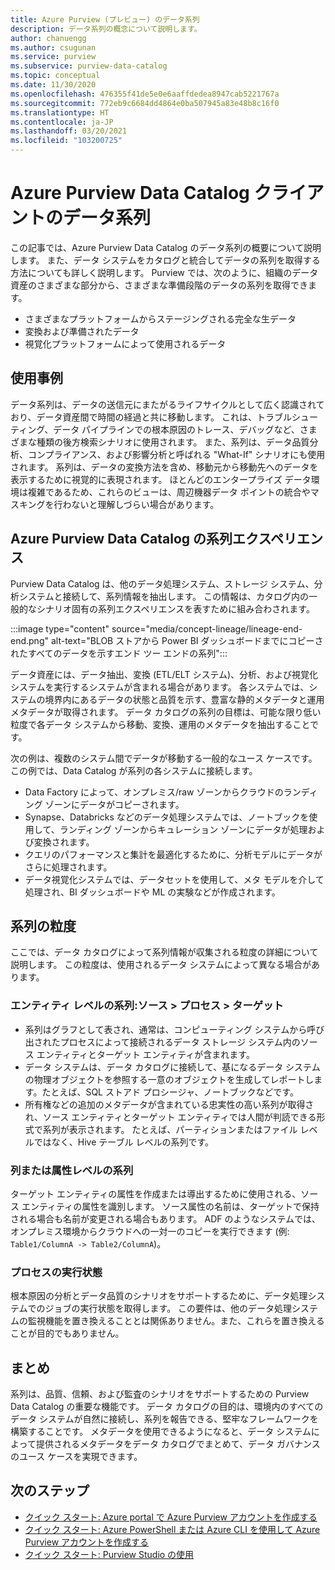 ```yaml
---
title: Azure Purview (プレビュー) のデータ系列
description: データ系列の概念について説明します。
author: chanuengg
ms.author: csugunan
ms.service: purview
ms.subservice: purview-data-catalog
ms.topic: conceptual
ms.date: 11/30/2020
ms.openlocfilehash: 476355f41de5e0e6aaffdedea8947cab5221767a
ms.sourcegitcommit: 772eb9c6684dd4864e0ba507945a83e48b8c16f0
ms.translationtype: HT
ms.contentlocale: ja-JP
ms.lasthandoff: 03/20/2021
ms.locfileid: "103200725"
---
```

# <a name="data-lineage-in-azure-purview-data-catalog-client"></a>Azure Purview Data Catalog クライアントのデータ系列

この記事では、Azure Purview Data Catalog のデータ系列の概要について説明します。 また、データ システムをカタログと統合してデータの系列を取得する方法についても詳しく説明します。 Purview では、次のように、組織のデータ資産のさまざまな部分から、さまざまな準備段階のデータの系列を取得できます。

- さまざまなプラットフォームからステージングされる完全な生データ
- 変換および準備されたデータ
- 視覚化プラットフォームによって使用されるデータ

## <a name="use-cases"></a>使用事例

データ系列は、データの送信元にまたがるライフサイクルとして広く認識されており、データ資産間で時間の経過と共に移動します。 これは、トラブルシューティング、データ パイプラインでの根本原因のトレース、デバッグなど、さまざまな種類の後方検索シナリオに使用されます。 また、系列は、データ品質分析、コンプライアンス、および影響分析と呼ばれる "What-If" シナリオにも使用されます。 系列は、データの変換方法を含め、移動元から移動先へのデータを表示するために視覚的に表現されます。 ほとんどのエンタープライズ データ環境は複雑であるため、これらのビューは、周辺機器データ ポイントの統合やマスキングを行わないと理解しづらい場合があります。

## <a name="lineage-experience-in-azure-purview-data-catalog"></a>Azure Purview Data Catalog の系列エクスペリエンス

Purview Data Catalog は、他のデータ処理システム、ストレージ システム、分析システムと接続して、系列情報を抽出します。 この情報は、カタログ内の一般的なシナリオ固有の系列エクスペリエンスを表すために組み合わされます。

:::image type="content" source="media/concept-lineage/lineage-end-end.png" alt-text="BLOB ストアから Power BI ダッシュボードまでにコピーされたすべてのデータを示すエンド ツー エンドの系列":::

データ資産には、データ抽出、変換 (ETL/ELT システム)、分析、および視覚化システムを実行するシステムが含まれる場合があります。 各システムでは、システムの境界内にあるデータの状態と品質を示す、豊富な静的メタデータと運用メタデータが取得されます。 データ カタログの系列の目標は、可能な限り低い粒度で各データ システムから移動、変換、運用のメタデータを抽出することです。

次の例は、複数のシステム間でデータが移動する一般的なユース ケースです。この例では、Data Catalog が系列の各システムに接続します。

- Data Factory によって、オンプレミス/raw ゾーンからクラウドのランディング ゾーンにデータがコピーされます。 
- Synapse、Databricks などのデータ処理システムでは、ノートブックを使用して、ランディング ゾーンからキュレーション ゾーンにデータが処理および変換されます。
- クエリのパフォーマンスと集計を最適化するために、分析モデルにデータがさらに処理されます。 
- データ視覚化システムでは、データセットを使用して、メタ モデルを介して処理され、BI ダッシュボードや ML の実験などが作成されます。

## <a name="lineage-granularity"></a>系列の粒度

ここでは、データ カタログによって系列情報が収集される粒度の詳細について説明します。 この粒度は、使用されるデータ システムによって異なる場合があります。

### <a name="entity-level-lineage-sources--process--targets"></a>エンティティ レベルの系列:ソース > プロセス > ターゲット 

- 系列はグラフとして表され、通常は、コンピューティング システムから呼び出されたプロセスによって接続されるデータ ストレージ システム内のソース エンティティとターゲット エンティティが含まれます。 
- データ システムは、データ カタログに接続して、基になるデータ システムの物理オブジェクトを参照する一意のオブジェクトを生成してレポートします。たとえば、SQL ストアド プロシージャ、ノートブックなどです。
- 所有権などの追加のメタデータが含まれている忠実性の高い系列が取得され、ソース エンティティとターゲット エンティティでは人間が判読できる形式で系列が表示されます。 たとえば、パーティションまたはファイル レベルではなく、Hive テーブル レベルの系列です。

### <a name="column-or-attribute-level-lineage"></a>列または属性レベルの系列

ターゲット エンティティの属性を作成または導出するために使用される、ソース エンティティの属性を識別します。 ソース属性の名前は、ターゲットで保持される場合も名前が変更される場合もあります。 ADF のようなシステムでは、オンプレミス環境からクラウドへの一対一のコピーを実行できます (例: `Table1/ColumnA -> Table2/ColumnA`)。

### <a name="process-execution-status"></a>プロセスの実行状態

根本原因の分析とデータ品質のシナリオをサポートするために、データ処理システムでのジョブの実行状態を取得します。 この要件は、他のデータ処理システムの監視機能を置き換えることとは関係ありません。また、これらを置き換えることが目的でもありません。 

## <a name="summary"></a>まとめ

系列は、品質、信頼、および監査のシナリオをサポートするための Purview Data Catalog の重要な機能です。 データ カタログの目的は、環境内のすべてのデータ システムが自然に接続し、系列を報告できる、堅牢なフレームワークを構築することです。 メタデータを使用できるようになると、データ システムによって提供されるメタデータをデータ カタログでまとめて、データ ガバナンスのユース ケースを実現できます。

## <a name="next-steps"></a>次のステップ

* [クイック スタート: Azure portal で Azure Purview アカウントを作成する](create-catalog-portal.md)
* [クイック スタート: Azure PowerShell または Azure CLI を使用して Azure Purview アカウントを作成する](create-catalog-powershell.md)
* [クイック スタート: Purview Studio の使用](use-purview-studio.md)
